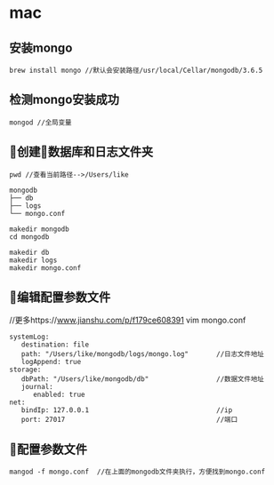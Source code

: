 # mac 
## 安装mongo
```
brew install mongo //默认会安装路径/usr/local/Cellar/mongodb/3.6.5
```
## 检测mongo安装成功
```
mongod //全局变量
```
## 创建数据库和日志文件夹
```
pwd //查看当前路径-->/Users/like

mongodb
├── db
├── logs
└── mongo.conf

makedir mongodb
cd mongodb

makedir db
makedir logs
makedir mongo.conf
```
## 编辑配置参数文件
//更多https://www.jianshu.com/p/f179ce608391
vim mongo.conf
```
systemLog:
   destination: file
   path: "/Users/like/mongodb/logs/mongo.log"       //日志文件地址
   logAppend: true
storage:
   dbPath: "/Users/like/mongodb/db"                 //数据文件地址
   journal:
      enabled: true
net:
   bindIp: 127.0.0.1                                //ip
   port: 27017                                      //端口
```
## 配置参数文件
```
mangod -f mongo.conf  //在上面的mongodb文件夹执行，方便找到mongo.conf
```